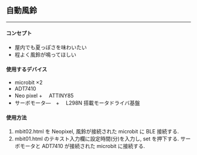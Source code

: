 ## 自動風鈴

---

#### コンセプト

- 屋内でも夏っぽさを味わいたい
- 程よく風鈴が鳴ってほしい

#### 使用するデバイス

- microbit ×2
- ADT7410
- Neo pixel +　 ATTINY85
- サーボモータ―　+　 L298N 搭載モータドライバ基盤

#### 使用方法

1. mbit02.html を Neopixel, 風鈴が接続された microbit に BLE 接続する.
2. mbit01.html のテキスト入力欄に設定時間(分)を入力し, set を押下する. サーボモータと ADT7410 が接続された microbit に接続する.
